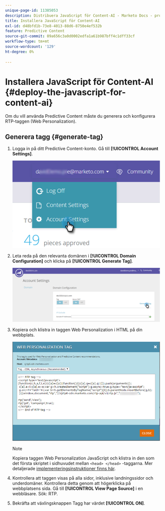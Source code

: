 ```yaml
---
unique-page-id: 11385053
description: Distribuera JavaScript för Content-AI - Marketo Docs - produktdokumentation
title: Installera JavaScript för Content-AI
exl-id: d48bfd1b-73e8-4013-88d6-8750e4ef532b
feature: Predictive Content
source-git-commit: 09a656c3a0d0002edfa1a61b987bff4c1dff33cf
workflow-type: tm+mt
source-wordcount: '129'
ht-degree: 0%

---
```


# Installera JavaScript för Content-AI {#deploy-the-javascript-for-content-ai}

Om du vill använda Predictive Content måste du generera och konfigurera RTP-taggen (Web Personalization).

## Generera tagg {#generate-tag}

1. Logga in på ditt Predictive Content-konto. Gå till **[!UICONTROL Account Settings]**.

   ![](assets/settings-dropdown-account-hands.png)

1. Leta reda på den relevanta domänen i **[!UICONTROL Domain Configuration]** och klicka på **[!UICONTROL Generate Tag]**.

   ![](assets/generate-tag.png)

1. Kopiera och klistra in taggen Web Personalization i HTML på din webbplats.

   ![](assets/web-personalization-tag.png)

   >[!NOTE]
   >
   >Kopiera taggen Web Personalization JavaScript och klistra in den som det första skriptet i sidhuvudet mellan `<head> </head>` -taggarna. Mer detaljerade [implementeringsinstruktioner finns här](/help/marketo/product-docs/web-personalization/rtp-tag-implementation/deploy-the-rtp-javascript.md).

1. Kontrollera att taggen visas på alla sidor, inklusive landningssidor och underdomäner. Kontrollera detta genom att högerklicka på webbplatsens sida. Gå till **[!UICONTROL View Page Source]** i en webbläsare. Sök: RTP.

1. Bekräfta att växlingsknappen Tagg har värdet **[!UICONTROL ON]**.
